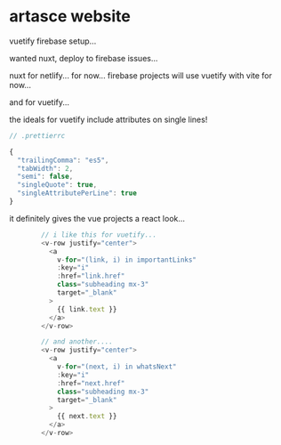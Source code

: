 # artasce website

vuetify firebase setup...

wanted nuxt, deploy to firebase issues...

nuxt for netlify... for now... firebase projects will use vuetify with vite for now... 

and for vuetify...

the ideals for vuetify include attributes on single lines!

```javascript
// .prettierrc

{
  "trailingComma": "es5",
  "tabWidth": 2,
  "semi": false,
  "singleQuote": true,
  "singleAttributePerLine": true
}

```
it definitely gives the vue projects a react look...

```javascript
        // i like this for vuetify...
        <v-row justify="center">
          <a
            v-for="(link, i) in importantLinks"
            :key="i"
            :href="link.href"
            class="subheading mx-3"
            target="_blank"
          >
            {{ link.text }}
          </a>
        </v-row>

        // and another....
        <v-row justify="center">
          <a
            v-for="(next, i) in whatsNext"
            :key="i"
            :href="next.href"
            class="subheading mx-3"
            target="_blank"
          >
            {{ next.text }}
          </a>
        </v-row>

```


